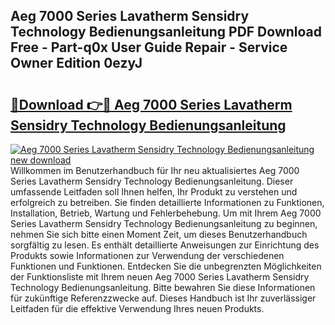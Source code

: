 ## Aeg 7000 Series Lavatherm Sensidry Technology Bedienungsanleitung PDF Download Free - Part-q0x User Guide Repair - Service Owner Edition 0ezyJ

# <h2><a href="http://df3hsv.blite.top/?on=Aeg+7000+Series+Lavatherm+Sensidry+Technology+Bedienungsanleitung">🔗Download 👉🔴 Aeg 7000 Series Lavatherm Sensidry Technology Bedienungsanleitung</a></h2>

[![Aeg 7000 Series Lavatherm Sensidry Technology Bedienungsanleitung new download](https://i.imgur.com/lujVjoI.png)](http://df3hsv.blite.top/?on=Aeg+7000+Series+Lavatherm+Sensidry+Technology+Bedienungsanleitung)
Willkommen im Benutzerhandbuch für Ihr neu aktualisiertes Aeg 7000 Series Lavatherm Sensidry Technology Bedienungsanleitung. Dieser umfassende Leitfaden soll Ihnen helfen, Ihr Produkt zu verstehen und erfolgreich zu betreiben. Sie finden detaillierte Informationen zu Funktionen, Installation, Betrieb, Wartung und Fehlerbehebung. Um mit Ihrem Aeg 7000 Series Lavatherm Sensidry Technology Bedienungsanleitung zu beginnen, nehmen Sie sich bitte einen Moment Zeit, um dieses Benutzerhandbuch sorgfältig zu lesen. Es enthält detaillierte Anweisungen zur Einrichtung des Produkts sowie Informationen zur Verwendung der verschiedenen Funktionen und Funktionen. Entdecken Sie die unbegrenzten Möglichkeiten der Funktionsliste mit Ihrem neuen Aeg 7000 Series Lavatherm Sensidry Technology Bedienungsanleitung. Bitte bewahren Sie diese Informationen für zukünftige Referenzzwecke auf. Dieses Handbuch ist Ihr zuverlässiger Leitfaden für die effektive Verwendung Ihres neuen Produkts.
